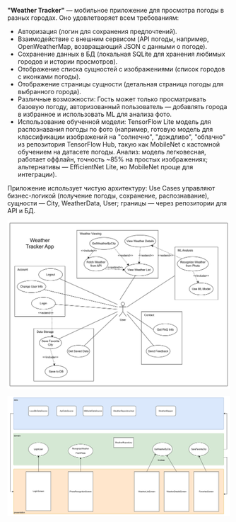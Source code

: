 **"Weather Tracker"** — мобильное приложение для просмотра погоды в разных городах. Оно удовлетворяет всем требованиям:

- Авторизация (логин для сохранения предпочтений).
- Взаимодействие с внешним сервисом (API погоды, например, OpenWeatherMap, возвращающий JSON с данными о погоде).
- Сохранение данных в БД (локальная SQLite для хранения любимых городов и истории просмотров).
- Отображение списка сущностей с изображениями (список городов с иконками погоды).
- Отображение страницы сущности (детальная страница погоды для выбранного города).
- Различные возможности: Гость может только просматривать базовую погоду, авторизованный пользователь — добавлять города в избранное и использовать ML для анализа фото.
- Использование обученной модели: TensorFlow Lite модель для распознавания погоды по фото (например, готовую модель для классификации изображений на "солнечно", "дождливо", "облачно" из репозитория TensorFlow Hub, такую как MobileNet с кастомной обучением на датасете погоды. Анализ: модель легковесная, работает оффлайн, точность ~85% на простых изображениях; альтернативы — EfficientNet Lite, но MobileNet проще для интеграции).

Приложение использует чистую архитектуру: Use Cases управляют бизнес-логикой (получение погоды, сохранение, распознавание), сущности — City, WeatherData, User; границы — через репозитории для API и БД.

![use-case](./use-case.png)

![screen](./screen.png)